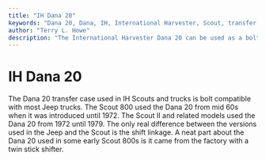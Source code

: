 ```yaml
---
title: "IH Dana 20"
keywords: "Dana 20, Dana, IH, International Harvester, Scout, transfer case, transfer case"
author: "Terry L. Howe"
description: "The International Harvester Dana 20 can be used as a bolt in replacement for the Jeep Dana 20 in most cases."
---
```

# IH Dana 20

The Dana 20 transfer case used in IH Scouts and trucks is bolt compatible with most Jeep trucks. The Scout 800 used the Dana 20 from mid 60s when it was introduced until 1972. The Scout II and related models used the Dana 20 from 1972 until 1979. The only real difference between the versions used in the Jeep and the Scout is the shift linkage. A neat part about the Dana 20 used in some early Scout 800s is it came from the factory with a twin stick shifter.